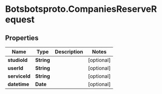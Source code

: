 # Botsbotsproto.CompaniesReserveRequest

## Properties
Name | Type | Description | Notes
------------ | ------------- | ------------- | -------------
**studioId** | **String** |  | [optional] 
**userId** | **String** |  | [optional] 
**serviceId** | **String** |  | [optional] 
**datetime** | **Date** |  | [optional] 
